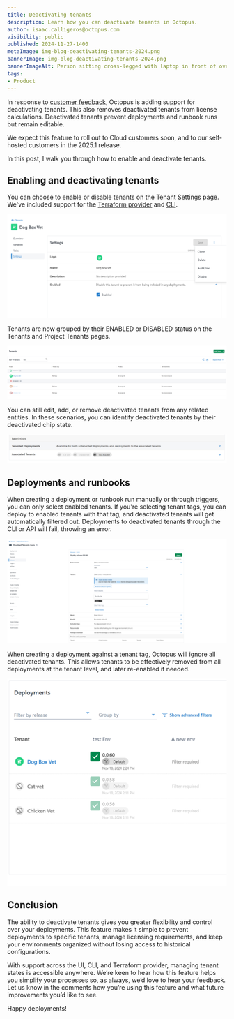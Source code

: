 ```yaml
---
title: Deactivating tenants
description: Learn how you can deactivate tenants in Octopus.
author: isaac.calligeros@octopus.com
visibility: public
published: 2024-11-27-1400
metaImage: img-blog-deactivating-tenants-2024.png
bannerImage: img-blog-deactivating-tenants-2024.png
bannerImageAlt: Person sitting cross-legged with laptop in front of oversized, stylized Octopus UI.
tags:
- Product
---
```


In response to [customer feedback](https://roadmap.octopus.com/c/158-ability-to-disable-tenants), Octopus is adding support for deactivating tenants. This also removes deactivated tenants from license calculations. Deactivated tenants prevent deployments and runbook runs but remain editable.

We expect this feature to roll out to Cloud customers soon, and to our self-hosted customers in the 2025.1 release. 

In this post, I walk you through how to enable and deactivate tenants.

## Enabling and deactivating tenants

You can choose to enable or disable tenants on the Tenant Settings page. We've included support for the [Terraform provider](https://registry.terraform.io/providers/OctopusDeployLabs/octopusdeploy/latest/docs/resources/tenant) and [CLI](https://octopus.com/docs/octopus-rest-api/cli).

![Octopus Deploy tenant settings with Enabled and Disable](toggle-disable-tenant.png "width=500")

Tenants are now grouped by their ENABLED or DISABLED status on the Tenants and Project Tenants pages.

![Tenants are now grouped by their enabled or deactivated state](tenants-page.png "width=500")

You can still edit, add, or remove deactivated tenants from any related entities. In these scenarios, you can identify deactivated tenants by their deactivated chip state.

![Tenant chips indicate the deactivated or enabled state](disabled-tenant-chips.png "width=500")

## Deployments and runbooks

When creating a deployment or runbook run manually or through triggers, you can only select enabled tenants. If you're selecting tenant tags, you can deploy to enabled tenants with that tag, and deactivated tenants will get automatically filtered out. Deployments to deactivated tenants through the CLI or API will fail, throwing an error.

![Deactivated tenants no longer appear on the deployment preview screen](deploying-to-disabled-tenants.png "width=500")

When creating a deployment against a tenant tag, Octopus will ignore all deactivated tenants. This allows tenants to be effectively removed from all deployments at the tenant level, and later re-enabled if needed.

![Deployments page with deactivated tenants](disabled-tenants-deployments-page.png "width=500")

## Conclusion

The ability to deactivate tenants gives you greater flexibility and control over your deployments. This feature makes it simple to prevent deployments to specific tenants, manage licensing requirements, and keep your environments organized without losing access to historical configurations.

With support across the UI, CLI, and Terraform provider, managing tenant states is accessible anywhere. We’re keen to hear how this feature helps you simplify your processes so, as always, we’d love to hear your feedback. Let us know in the comments how you’re using this feature and what future improvements you’d like to see.

Happy deployments! 